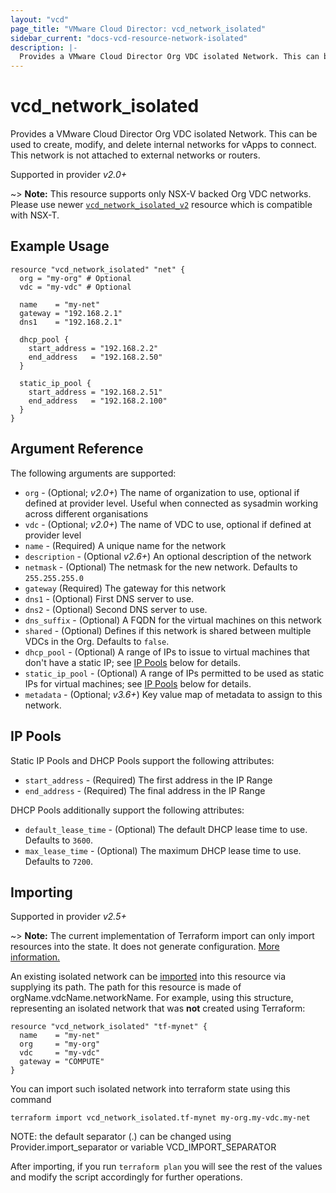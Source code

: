 ```yaml
---
layout: "vcd"
page_title: "VMware Cloud Director: vcd_network_isolated"
sidebar_current: "docs-vcd-resource-network-isolated"
description: |-
  Provides a VMware Cloud Director Org VDC isolated Network. This can be used to create, modify, and delete internal networks for vApps to connect.
---
```


# vcd\_network\_isolated

Provides a VMware Cloud Director Org VDC isolated Network. This can be used to create,
modify, and delete internal networks for vApps to connect. This network is not attached to external networks or routers.

Supported in provider *v2.0+*

~> **Note:** This resource supports only NSX-V backed Org VDC networks.
Please use newer [`vcd_network_isolated_v2`](/providers/vmware/vcd/latest/docs/resources/network_isolated_v2) resource
which is compatible with NSX-T.

## Example Usage

```hcl
resource "vcd_network_isolated" "net" {
  org = "my-org" # Optional
  vdc = "my-vdc" # Optional

  name    = "my-net"
  gateway = "192.168.2.1"
  dns1    = "192.168.2.1"

  dhcp_pool {
    start_address = "192.168.2.2"
    end_address   = "192.168.2.50"
  }

  static_ip_pool {
    start_address = "192.168.2.51"
    end_address   = "192.168.2.100"
  }
}
```

## Argument Reference

The following arguments are supported:

* `org` - (Optional; *v2.0+*) The name of organization to use, optional if defined at provider level. Useful when
  connected as sysadmin working across different organisations
* `vdc` - (Optional; *v2.0+*) The name of VDC to use, optional if defined at provider level
* `name` - (Required) A unique name for the network
* `description` - (Optional *v2.6+*) An optional description of the network
* `netmask` - (Optional) The netmask for the new network. Defaults to `255.255.255.0`
* `gateway` (Required) The gateway for this network
* `dns1` - (Optional) First DNS server to use.
* `dns2` - (Optional) Second DNS server to use.
* `dns_suffix` - (Optional) A FQDN for the virtual machines on this network
* `shared` - (Optional) Defines if this network is shared between multiple VDCs
  in the Org.  Defaults to `false`.
* `dhcp_pool` - (Optional) A range of IPs to issue to virtual machines that don't
  have a static IP; see [IP Pools](#ip-pools) below for details.
* `static_ip_pool` - (Optional) A range of IPs permitted to be used as static IPs for
  virtual machines; see [IP Pools](#ip-pools) below for details.
* `metadata` - (Optional; *v3.6+*) Key value map of metadata to assign to this network.

<a id="ip-pools"></a>
## IP Pools

Static IP Pools and DHCP Pools support the following attributes:

* `start_address` - (Required) The first address in the IP Range
* `end_address` - (Required) The final address in the IP Range

DHCP Pools additionally support the following attributes:

* `default_lease_time` - (Optional) The default DHCP lease time to use. Defaults to `3600`.
* `max_lease_time` - (Optional) The maximum DHCP lease time to use. Defaults to `7200`.

## Importing

Supported in provider *v2.5+*

~> **Note:** The current implementation of Terraform import can only import resources into the state. It does not generate
configuration. [More information.][docs-import]

An existing isolated network can be [imported][docs-import] into this resource via supplying its path.
The path for this resource is made of orgName.vdcName.networkName.
For example, using this structure, representing an isolated network that was **not** created using Terraform:

```hcl
resource "vcd_network_isolated" "tf-mynet" {
  name    = "my-net"
  org     = "my-org"
  vdc     = "my-vdc"
  gateway = "COMPUTE"
}
```

You can import such isolated network into terraform state using this command

```
terraform import vcd_network_isolated.tf-mynet my-org.my-vdc.my-net
```

NOTE: the default separator (.) can be changed using Provider.import_separator or variable VCD_IMPORT_SEPARATOR

[docs-import]:https://www.terraform.io/docs/import/

After importing, if you run `terraform plan` you will see the rest of the values and modify the script accordingly for
further operations.
